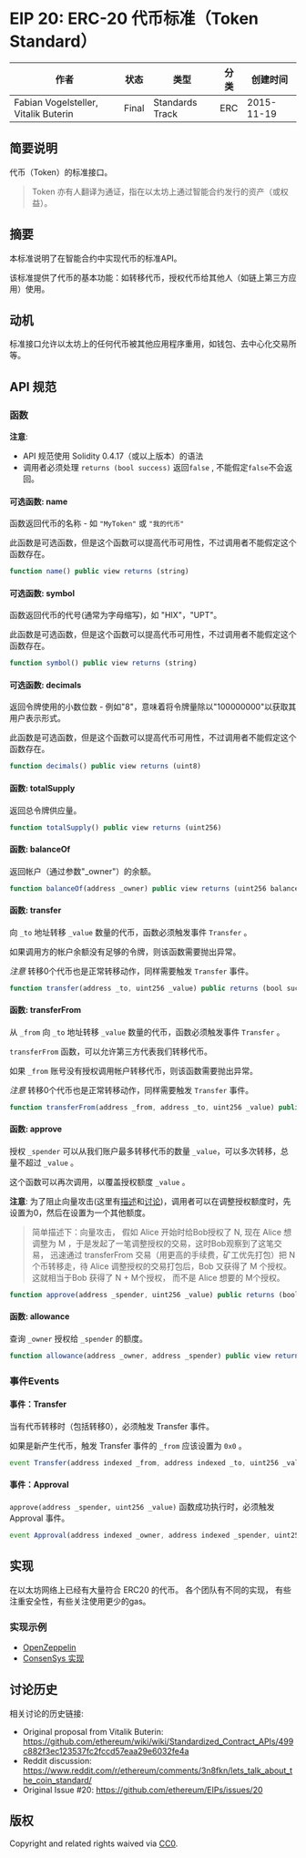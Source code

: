 
# EIP 20: ERC-20 代币标准（Token Standard）

| 作者 | 状态 | 类型 | 分类 | 创建时间 |
| --- | --- | --- | --- | --- |
|Fabian Vogelsteller, Vitalik Buterin| Final | Standards Track | ERC | 2015-11-19 |


## 简要说明

代币（Token）的标准接口。

> Token 亦有人翻译为通证，指在以太坊上通过智能合约发行的资产（或权益）。


## 摘要

本标准说明了在智能合约中实现代币的标准API。

该标准提供了代币的基本功能：如转移代币，授权代币给其他人（如链上第三方应用）使用。

## 动机

标准接口允许以太坊上的任何代币被其他应用程序重用，如钱包、去中心化交易所等。

## API 规范

### 函数

**注意**:
 - API 规范使用 Solidity 0.4.17（或以上版本）的语法
 - 调用者必须处理 `returns (bool success)` 返回`false` , 不能假定`false`不会返回。


#### 可选函数: name

函数返回代币的名称 - 如 `"MyToken"` 或  `"我的代币"`

此函数是可选函数，但是这个函数可以提高代币可用性，不过调用者不能假定这个函数存在。


``` js
function name() public view returns (string)
```


#### 可选函数: symbol

函数返回代币的代号(通常为字母缩写)，如  "HIX"，"UPT"。

此函数是可选函数，但是这个函数可以提高代币可用性，不过调用者不能假定这个函数存在。

``` js
function symbol() public view returns (string)
```



#### 可选函数: decimals

返回令牌使用的小数位数 - 例如"8"，意味着将令牌量除以"100000000"以获取其用户表示形式。


此函数是可选函数，但是这个函数可以提高代币可用性，不过调用者不能假定这个函数存在。

``` js
function decimals() public view returns (uint8)
```


#### 函数: totalSupply

返回总令牌供应量。

``` js
function totalSupply() public view returns (uint256)
```



#### 函数: balanceOf

返回帐户（通过参数"_owner"）的余额。


``` js
function balanceOf(address _owner) public view returns (uint256 balance)
```


#### 函数: transfer

向 `_to` 地址转移  `_value` 数量的代币，函数必须触发事件 `Transfer` 。

如果调用方的帐户余额没有足够的令牌，则该函数需要抛出异常。


*注意* 转移0个代币也是正常转移动作，同样需要触发 `Transfer` 事件。

``` js
function transfer(address _to, uint256 _value) public returns (bool success)
```



#### 函数: transferFrom


从 `_from` 向 `_to` 地址转移  `_value` 数量的代币，函数必须触发事件 `Transfer` 。

`transferFrom` 函数，可以允许第三方代表我们转移代币。

如果 `_from` 账号没有授权调用帐户转移代币，则该函数需要抛出异常。

*注意* 转移0个代币也是正常转移动作，同样需要触发 `Transfer` 事件。

``` js
function transferFrom(address _from, address _to, uint256 _value) public returns (bool success)
```



#### 函数: approve

授权 `_spender` 可以从我们账户最多转移代币的数量 `_value`，可以多次转移，总量不超过 `_value` 。

这个函数可以再次调用，以覆盖授权额度 `_value` 。

**注意**: 为了阻止向量攻击(这里有[描述](https://docs.google.com/document/d/1YLPtQxZu1UAvO9cZ1O2RPXBbT0mooh4DYKjA_jp-RLM/)和[讨论](https://github.com/ethereum/EIPs/issues/20#issuecomment-263524729))，调用者可以在调整授权额度时，先设置为0，然后在设置为一个其他额度。
> 简单描述下：向量攻击， 假如 Alice 开始时给Bob授权了 N, 现在 Alice 想调整为 M ，于是发起了一笔调整授权的交易，这时Bob观察到了这笔交易， 迅速通过 transferFrom 交易（用更高的手续费，矿工优先打包）把 N 个币转移走，待 Alice 调整授权的交易打包后，Bob 又获得了 M 个授权。 这就相当于Bob 获得了 N + M个授权， 而不是 Alice 想要的 M个授权。

``` js
function approve(address _spender, uint256 _value) public returns (bool success)
```


#### 函数: allowance

查询 `_owner` 授权给  `_spender` 的额度。

``` js
function allowance(address _owner, address _spender) public view returns (uint256 remaining)
```

### 事件Events

#### 事件：Transfer

当有代币转移时（包括转移0），必须触发 Transfer 事件。

如果是新产生代币，触发 Transfer 事件的 `_from` 应该设置为 `0x0` 。

``` js
event Transfer(address indexed _from, address indexed _to, uint256 _value)
```

#### 事件：Approval

 `approve(address _spender, uint256 _value)` 函数成功执行时，必须触发 Approval 事件。

``` js
event Approval(address indexed _owner, address indexed _spender, uint256 _value)
```

## 实现

在以太坊网络上已经有大量符合 ERC20 的代币。
各个团队有不同的实现， 有些注重安全性，有些关注使用更少的gas。

### 实现示例
- [OpenZeppelin](https://github.com/OpenZeppelin/openzeppelin-solidity/blob/9b3710465583284b8c4c5d2245749246bb2e0094/contracts/token/ERC20/ERC20.sol)
- [ConsenSys 实现](https://github.com/ConsenSys/Tokens/blob/fdf687c69d998266a95f15216b1955a4965a0a6d/contracts/eip20/EIP20.sol)


## 讨论历史

相关讨论的历史链接:

- Original proposal from Vitalik Buterin: https://github.com/ethereum/wiki/wiki/Standardized_Contract_APIs/499c882f3ec123537fc2fccd57eaa29e6032fe4a
- Reddit discussion: https://www.reddit.com/r/ethereum/comments/3n8fkn/lets_talk_about_the_coin_standard/
- Original Issue #20: https://github.com/ethereum/EIPs/issues/20



## 版权

Copyright and related rights waived via [CC0](https://creativecommons.org/publicdomain/zero/1.0/).
